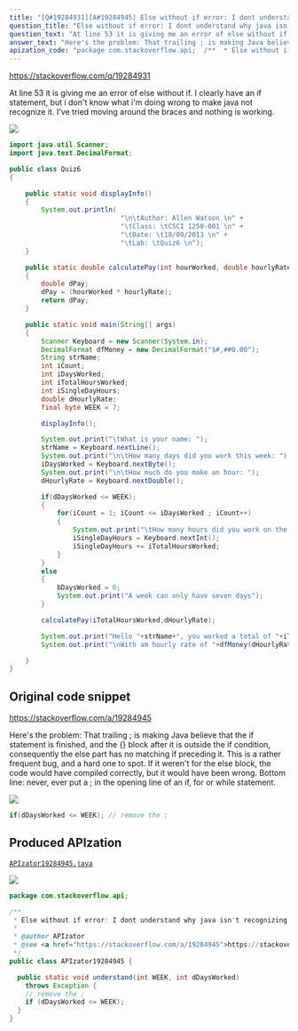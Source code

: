 ```yaml
---
title: "[Q#19284931][A#19284945] Else without if error: I dont understand why java isn't recognizing my if statment"
question_title: "Else without if error: I dont understand why java isn't recognizing my if statment"
question_text: "At line 53 it is giving me an error of else without if. I clearly have an if statement, but i don't know what i'm doing wrong to make java not recognize it. I've tried moving around the braces and nothing is working."
answer_text: "Here's the problem: That trailing ; is making Java believe that the if statement is finished, and the {} block after it is outside the if condition, consequently the else part has no matching if preceding it. This is a rather frequent bug, and a hard one to spot. If it weren't for the else block, the code would have compiled correctly, but it would have been wrong. Bottom line: never, ever put a ; in the opening line of an if, for or while statement."
apization_code: "package com.stackoverflow.api;  /**  * Else without if error: I dont understand why java isn't recognizing my if statment  *  * @author APIzator  * @see <a href=\"https://stackoverflow.com/a/19284945\">https://stackoverflow.com/a/19284945</a>  */ public class APIzator19284945 {    public static void understand(int WEEK, int dDaysWorked)     throws Exception {     // remove the ;     if (dDaysWorked <= WEEK);   } }"
---
```


https://stackoverflow.com/q/19284931

At line 53 it is giving me an error of else without if. I clearly have an if statement, but i don&#x27;t know what i&#x27;m doing wrong to make java not recognize it. I&#x27;ve tried moving around the braces and nothing is working.


<div class="code-logo"><img src="/stackoverflow.png" /></div>

```java
import java.util.Scanner;
import java.text.DecimalFormat;

public class Quiz6
{

    public static void displayInfo()
    {
        System.out.println(
                            "\n\tAuthor: Allen Watson \n" +
                            "\tClass: \tCSCI 1250-001 \n" +
                            "\tDate: \t10/09/2013 \n" +
                            "\tLab: \tQuiz6 \n");
    }

    public static double calculatePay(int hourWorked, double hourlyRate)
    {
        double dPay;
        dPay = (hourWorked * hourlyRate);
        return dPay;
    }

    public static void main(String[] args)
    {
        Scanner Keyboard = new Scanner(System.in);
        DecimalFormat dfMoney = new DecimalFormat("$#,##0.00");
        String strName;
        int iCount;
        int iDaysWorked;
        int iTotalHoursWorked;
        int iSingleDayHours;
        double dHourlyRate;
        final byte WEEK = 7;

        displayInfo();

        System.out.print("\tWhat is your name: ");
        strName = Keyboard.nextLine();
        System.out.print("\n\tHow many days did you work this week: ");
        iDaysWorked = Keyboard.nextByte();
        System.out.print("\n\tHow much do you make an hour: ");
        dHourlyRate = Keyboard.nextDouble();

        if(dDaysWorked <= WEEK);
        {
            for(iCount = 1; iCount <= iDaysWorked ; iCount++)
            {
                System.out.print("\tHow many hours did you work on the day"+iCount+":");
                iSingleDayHours = Keyboard.nextInt();
                iSingleDayHours += iTotalHoursWorked;
            }   
        }
        else
        {
            bDaysWorked = 0;
            System.out.print("A week can only have seven days");
        }

        calculatePay(iTotalHoursWorked,dHourlyRate);

        System.out.print("Hello "+strName+", you worked a total of "+iTotalHoursWorked+" hours over "+iDaysWorked+" days.");
        System.out.print("\nWith am hourly rate of "+dfMoney(dHourlyRate)+" you made "+dfMoney(dPay)+".");

    }
}
```


## Original code snippet

https://stackoverflow.com/a/19284945

Here&#x27;s the problem:
That trailing ; is making Java believe that the if statement is finished, and the {} block after it is outside the if condition, consequently the else part has no matching if preceding it.
This is a rather frequent bug, and a hard one to spot. If it weren&#x27;t for the else block, the code would have compiled correctly, but it would have been wrong. Bottom line: never, ever put a ; in the opening line of an if, for or while statement.

<div class="code-logo"><img src="/stackoverflow.png" /></div>

```java
if(dDaysWorked <= WEEK); // remove the ;
```

## Produced APIzation

[`APIzator19284945.java`](https://github.com/blind-papers/apization-temp-data/raw/main/search/APIzator19284945.java)

<div class="code-logo"><img src="/apizator.png" /></div>

```java
package com.stackoverflow.api;

/**
 * Else without if error: I dont understand why java isn't recognizing my if statment
 *
 * @author APIzator
 * @see <a href="https://stackoverflow.com/a/19284945">https://stackoverflow.com/a/19284945</a>
 */
public class APIzator19284945 {

  public static void understand(int WEEK, int dDaysWorked)
    throws Exception {
    // remove the ;
    if (dDaysWorked <= WEEK);
  }
}

```